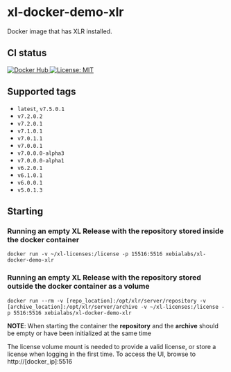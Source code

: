# xl-docker-demo-xlr

Docker image that has XLR installed.

## CI status

[![Docker Hub][xl-docker-demo-xlr-docker-hub-image] ][xl-docker-demo-xlr-docker-hub-url]
[![License: MIT][xl-docker-demo-xlr-license-image] ][xl-docker-demo-xlr-license-url]


[xl-docker-demo-xlr-docker-hub-image]: https://img.shields.io/badge/docker-ready-blue.svg
[xl-docker-demo-xlr-docker-hub-url]: https://registry.hub.docker.com/u/xebialabs/xl-docker-demo-xlr/
[xl-docker-demo-xlr-license-image]: https://img.shields.io/badge/License-MIT-yellow.svg
[xl-docker-demo-xlr-license-url]: https://opensource.org/licenses/MIT


## Supported tags

* `latest`, `v7.5.0.1`
* `v7.2.0.2`
* `v7.2.0.1`
* `v7.1.0.1`
* `v7.0.1.1`
* `v7.0.0.1`
* `v7.0.0.0-alpha3`
* `v7.0.0.0-alpha1`
* `v6.2.0.1`
* `v6.1.0.1`
* `v6.0.0.1`
* `v5.0.1.3`

## Starting

### Running an empty XL Release with the repository stored inside the docker container

```
docker run -v ~/xl-licenses:/license -p 15516:5516 xebialabs/xl-docker-demo-xlr
```

### Running an empty XL Release with the repository stored outside the docker container as a volume

```
docker run --rm -v [repo_location]:/opt/xlr/server/repository -v [archive_location]:/opt/xlr/server/archive -v ~/xl-licenses:/license -p 5516:5516 xebialabs/xl-docker-demo-xlr
```

**NOTE**: When starting the container the **repository** and the **archive** should be empty or have been initialized at the same time

The license volume mount is needed to provide a valid license, or store a license when logging in the first time. To access the UI, browse to http://[docker_ip]:5516
